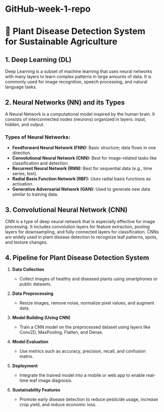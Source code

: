 # GitHub-week-1-repo
# 🌱 Plant Disease Detection System for Sustainable Agriculture

## 1. Deep Learning (DL)
Deep Learning is a subset of machine learning that uses neural networks with many layers to learn complex patterns in large amounts of data. It is commonly used for image recognition, speech processing, and natural language tasks.

## 2. Neural Networks (NN) and its Types
A Neural Network is a computational model inspired by the human brain. It consists of interconnected nodes (neurons) organized in layers: input, hidden, and output.

### Types of Neural Networks:
- **Feedforward Neural Network (FNN):** Basic structure; data flows in one direction.
- **Convolutional Neural Network (CNN):** Best for image-related tasks like classification and detection.
- **Recurrent Neural Network (RNN):** Best for sequential data (e.g., time series, text).
- **Radial Basis Function Network (RBF):** Uses radial basis functions as activation.
- **Generative Adversarial Network (GAN):** Used to generate new data similar to training data.

## 3. Convolutional Neural Network (CNN)
CNN is a type of deep neural network that is especially effective for image processing. It includes convolution layers for feature extraction, pooling layers for downsampling, and fully connected layers for classification. CNNs are widely used in plant disease detection to recognize leaf patterns, spots, and texture changes.

## 4. Pipeline for Plant Disease Detection System

1. **Data Collection**  
   - Collect images of healthy and diseased plants using smartphones or public datasets.

2. **Data Preprocessing**  
   - Resize images, remove noise, normalize pixel values, and augment data.

3. **Model Building (Using CNN)**  
   - Train a CNN model on the preprocessed dataset using layers like Conv2D, MaxPooling, Flatten, and Dense.

4. **Model Evaluation**  
   - Use metrics such as accuracy, precision, recall, and confusion matrix.

5. **Deployment**  
   - Integrate the trained model into a mobile or web app to enable real-time leaf image diagnosis.

6. **Sustainability Features**  
   - Promote early disease detection to reduce pesticide usage, increase crop yield, and reduce economic loss.
